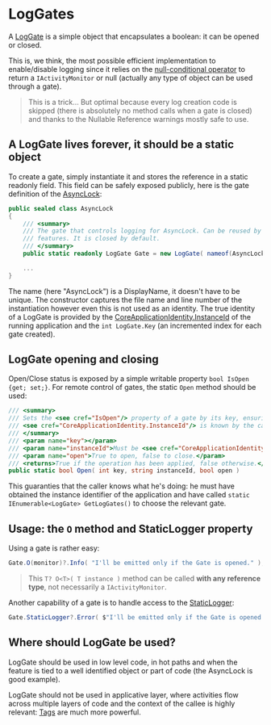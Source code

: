 # LogGates

A [LogGate](LogGate.cs) is a simple object that encapsulates a boolean: it can be opened or closed.

This is, we think, the most possible efficient implementation to enable/disable logging since it relies on the
[null-conditional operator](https://learn.microsoft.com/en-us/dotnet/csharp/language-reference/operators/member-access-operators#null-conditional-operators--and-)
to return a `IActivityMonitor` or null (actually any type of object can be used through a gate).

> This is a trick... But optimal because every log creation code is skipped (there is absolutely no method calls when a 
> gate is closed) and thanks to the Nullable Reference warnings mostly safe to use.

## A LogGate lives forever, it should be a static object

To create a gate, simply instantiate it and stores the reference in a static readonly field.
This field can be safely exposed publicly, here is the gate definition of the [AsyncLock](../AsyncLock.md):

```csharp
public sealed class AsyncLock
{
    /// <summary>
    /// The gate that controls logging for AsyncLock. Can be reused by other async related
    /// features. It is closed by default.
    /// </summary>
    public static readonly LogGate Gate = new LogGate( nameof(AsyncLock), false );

    ...
}
```

The name (here "AsyncLock") is a DisplayName, it doesn't have to be unique. The constructor captures the file name and line number
of the instantiation however even this is not used as an identity. The true identity of a LogGate is provided
by the [CoreApplicationIdentity.InstanceId](https://github.com/Invenietis/CK-Core/blob/master/CK.Core/CoreApplicationIdentity/README.md)
of the running application and the `int LogGate.Key` (an incremented index for each gate created). 

## LogGate opening and closing

Open/Close status is exposed by a simple writable property `bool IsOpen {get; set;}`.
For remote control of gates, the static `Open` method should be used:
```csharp
/// <summary>
/// Sets the <see cref="IsOpen"/> property of a gate by its key, ensuring that
/// <see cref="CoreApplicationIdentity.InstanceId"/> is known by the caller.
/// </summary>
/// <param name="key"></param>
/// <param name="instanceId">Must be <see cref="CoreApplicationIdentity.InstanceId"/>, otherwise nothing is done.</param>
/// <param name="open">True to open, false to close.</param>
/// <returns>True if the operation has been applied, false otherwise.</returns>
public static bool Open( int key, string instanceId, bool open )
```
This guaranties that the caller knows what he's doing: he must have obtained the instance identifier of the application and
have called `static IEnumerable<LogGate> GetLogGates()` to choose the relevant gate.

## Usage: the `O` method and StaticLogger property

Using a gate is rather easy:
```csharp
Gate.O(monitor)?.Info( "I'll be emitted only if the Gate is opened." );
```

> This `T? O<T>( T instance )` method can be called **with any reference type**, not necessarily
a `IActivityMonitor`.

Another capability of a gate is to handle access to the [StaticLogger](../../README.md#emitting-logs-the-ilogger-static-contextless-way):
```csharp
Gate.StaticLogger?.Error( $"I'll be emitted only if the Gate is opened." );
```

## Where should LogGate be used?
LogGate should be used in low level code, in hot paths and when the feature is tied to
a well identified object or part of code (the AsyncLock is good example).

LogGate should not be used in applicative layer, where activities flow across multiple
layers of code and the context of the callee is highly relevant: [Tags](../Impl/TagFiltering.md) are much more powerful.



